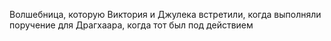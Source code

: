 Волшебница, которую Виктория и Джулека встретили, когда выполняли поручение для Драгхаара, когда тот был под действием 